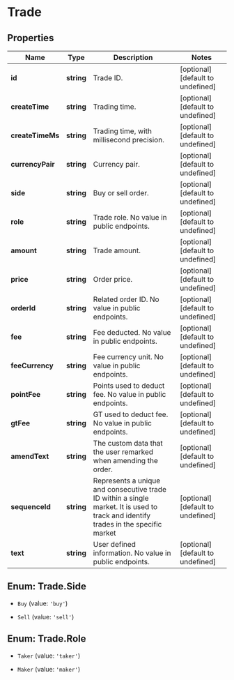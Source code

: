 # Trade

## Properties

Name | Type | Description | Notes
------------ | ------------- | ------------- | -------------
**id** | **string** | Trade ID. | [optional] [default to undefined]
**createTime** | **string** | Trading time. | [optional] [default to undefined]
**createTimeMs** | **string** | Trading time, with millisecond precision. | [optional] [default to undefined]
**currencyPair** | **string** | Currency pair. | [optional] [default to undefined]
**side** | **string** | Buy or sell order. | [optional] [default to undefined]
**role** | **string** | Trade role. No value in public endpoints. | [optional] [default to undefined]
**amount** | **string** | Trade amount. | [optional] [default to undefined]
**price** | **string** | Order price. | [optional] [default to undefined]
**orderId** | **string** | Related order ID. No value in public endpoints. | [optional] [default to undefined]
**fee** | **string** | Fee deducted. No value in public endpoints. | [optional] [default to undefined]
**feeCurrency** | **string** | Fee currency unit. No value in public endpoints. | [optional] [default to undefined]
**pointFee** | **string** | Points used to deduct fee. No value in public endpoints. | [optional] [default to undefined]
**gtFee** | **string** | GT used to deduct fee. No value in public endpoints. | [optional] [default to undefined]
**amendText** | **string** | The custom data that the user remarked when amending the order. | [optional] [default to undefined]
**sequenceId** | **string** | Represents a unique and consecutive trade ID within a single market. It is used to track and identify trades in the specific market | [optional] [default to undefined]
**text** | **string** | User defined information. No value in public endpoints. | [optional] [default to undefined]

## Enum: Trade.Side

* `Buy` (value: `'buy'`)

* `Sell` (value: `'sell'`)


## Enum: Trade.Role

* `Taker` (value: `'taker'`)

* `Maker` (value: `'maker'`)


